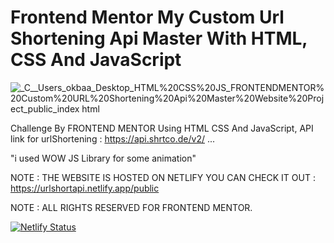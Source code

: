 # Frontend Mentor My Custom Url Shortening Api Master With HTML, CSS And JavaScript

![_C__Users_okbaa_Desktop_HTML%20CSS%20JS_FRONTENDMENTOR%20Custom%20URL%20Shortening%20Api%20Master%20Website%20Project_public_index html](https://user-images.githubusercontent.com/96151694/174414220-5dd8fc63-bbb3-49de-9acf-aba17a68eb67.png)

Challenge By FRONTEND MENTOR Using HTML CSS And JavaScript, API link for urlShortening : https://api.shrtco.de/v2/ ...

"i used WOW JS Library for some animation" 

NOTE : THE WEBSITE IS HOSTED ON NETLIFY YOU CAN CHECK IT OUT : https://urlshortapi.netlify.app/public

NOTE : ALL RIGHTS RESERVED FOR FRONTEND MENTOR.

[![Netlify Status](https://api.netlify.com/api/v1/badges/0be9199a-bd0b-4b39-ad3e-3ec2012607e1/deploy-status)](https://app.netlify.com/sites/urlshortapi/deploys)
